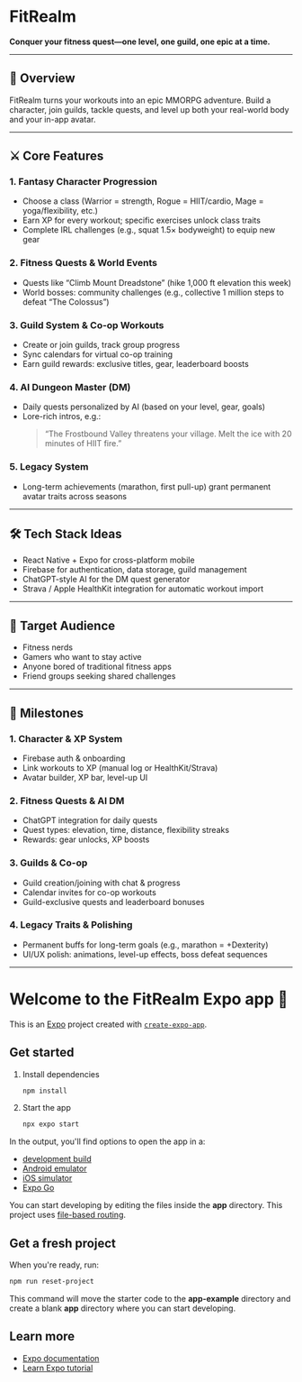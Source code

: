 # FitRealm

**Conquer your fitness quest—one level, one guild, one epic at a time.**

---

## 📖 Overview

FitRealm turns your workouts into an epic MMORPG adventure. Build a character, join guilds, tackle quests, and level up both your real-world body and your in-app avatar.

---

## ⚔️ Core Features

### 1. Fantasy Character Progression
- Choose a class (Warrior = strength, Rogue = HIIT/cardio, Mage = yoga/flexibility, etc.)
- Earn XP for every workout; specific exercises unlock class traits
- Complete IRL challenges (e.g., squat 1.5× bodyweight) to equip new gear

### 2. Fitness Quests & World Events
- Quests like “Climb Mount Dreadstone” (hike 1,000 ft elevation this week)
- World bosses: community challenges (e.g., collective 1 million steps to defeat “The Colossus”)

### 3. Guild System & Co-op Workouts
- Create or join guilds, track group progress
- Sync calendars for virtual co-op training
- Earn guild rewards: exclusive titles, gear, leaderboard boosts

### 4. AI Dungeon Master (DM)
- Daily quests personalized by AI (based on your level, gear, goals)
- Lore-rich intros, e.g.:  
  > “The Frostbound Valley threatens your village. Melt the ice with 20 minutes of HIIT fire.”

### 5. Legacy System
- Long-term achievements (marathon, first pull-up) grant permanent avatar traits across seasons

---

## 🛠 Tech Stack Ideas

- React Native + Expo for cross-platform mobile  
- Firebase for authentication, data storage, guild management  
- ChatGPT-style AI for the DM quest generator  
- Strava / Apple HealthKit integration for automatic workout import  

---

## 🎯 Target Audience

- Fitness nerds  
- Gamers who want to stay active  
- Anyone bored of traditional fitness apps  
- Friend groups seeking shared challenges  

---

## 🚀 Milestones

### 1. Character & XP System
- Firebase auth & onboarding  
- Link workouts to XP (manual log or HealthKit/Strava)  
- Avatar builder, XP bar, level-up UI  

### 2. Fitness Quests & AI DM
- ChatGPT integration for daily quests  
- Quest types: elevation, time, distance, flexibility streaks  
- Rewards: gear unlocks, XP boosts  

### 3. Guilds & Co-op
- Guild creation/joining with chat & progress  
- Calendar invites for co-op workouts  
- Guild-exclusive quests and leaderboard bonuses  

### 4. Legacy Traits & Polishing
- Permanent buffs for long-term goals (e.g., marathon = +Dexterity)  
- UI/UX polish: animations, level-up effects, boss defeat sequences  

---

# Welcome to the FitRealm Expo app 👋

This is an [Expo](https://expo.dev) project created with [`create-expo-app`](https://www.npmjs.com/package/create-expo-app).

## Get started

1. Install dependencies  
   ```bash
   npm install
   ```

2. Start the app  
   ```bash
   npx expo start
   ```

In the output, you'll find options to open the app in a:

- [development build](https://docs.expo.dev/develop/development-builds/introduction/)  
- [Android emulator](https://docs.expo.dev/workflow/android-studio-emulator/)  
- [iOS simulator](https://docs.expo.dev/workflow/ios-simulator/)  
- [Expo Go](https://expo.dev/go)  

You can start developing by editing the files inside the **app** directory. This project uses [file-based routing](https://docs.expo.dev/router/introduction).

## Get a fresh project

When you're ready, run:

```bash
npm run reset-project
```

This command will move the starter code to the **app-example** directory and create a blank **app** directory where you can start developing.

## Learn more

- [Expo documentation](https://docs.expo.dev/)  
- [Learn Expo tutorial](https://docs.expo.dev/tutorial/introduction/)  
